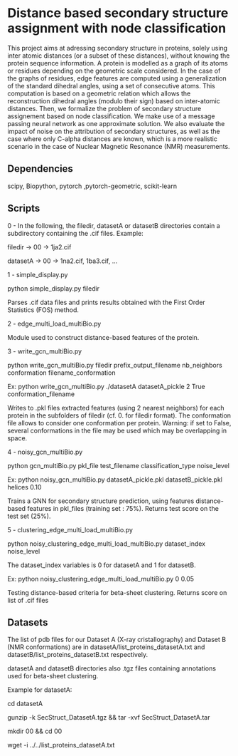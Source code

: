 # Distance based secondary structure assignment with node classification


This project aims at adressing secondary structure in proteins, solely using inter atomic distances (or a subset of these distances), without knowing the protein sequence information. A protein is modelled as a graph of its atoms or residues depending on the geometric scale considered. In the case of the graphs of residues, edge features are computed using a generalization of the standard dihedral angles, using a set of consecutive atoms. This computation is based on a geometric relation which allows the reconstruction dihedral angles (modulo their sign) based on inter-atomic distances. Then, we formalize the problem of secondary structure assignement based on node classification. We make use of a message passing neural network as one approximate solution. We also evaluate the impact of noise on the attribution of secondary structures, as well as the case where only C-alpha distances are known, which is a more realistic scenario in the case of Nuclear Magnetic Resonance (NMR) measurements.  





## Dependencies

scipy, Biopython, pytorch ,pytorch-geometric, scikit-learn


## Scripts





0 - In the following, the filedir, datasetA or datasetB directories contain a subdirectory containing the .cif files. Example: 

filedir  -> 00 -> 1ja2.cif

datasetA -> 00 -> 1na2.cif, 1ba3.cif, ...

1 - simple\_display.py

python simple\_display.py filedir

Parses .cif data files and prints results obtained with the First Order Statistics (FOS) method. 

2 - edge\_multi\_load\_multiBio.py

Module used to construct distance-based features of the protein.

3 - write\_gcn\_multiBio.py

python write\_gcn\_multiBio.py filedir prefix\_output\_filename nb\_neighbors conformation filename\_conformation

Ex: python write\_gcn\_multiBio.py ./datasetA datasetA\_pickle 2 True conformation\_filename

Writes to .pkl files extracted features (using 2 nearest neighbors) for each protein in the subfolders of filedir (cf. 0. for filedir format). The conformation file allows to consider one conformation per protein. Warning: if set to False, several conformations in the file may be used which may be overlapping in space.

4 - noisy\_gcn\_multiBio.py

python gcn\_multiBio.py pkl\_file test\_filename classification\_type noise\_level

Ex: python noisy\_gcn\_multiBio.py datasetA\_pickle.pkl datasetB\_pickle.pkl helices 0.10 

Trains a GNN for secondary structure prediction, using features distance-based features in pkl\_files (training set : 75%). 
Returns test score on the test set (25%).

5 - clustering\_edge\_multi\_load\_multiBio.py

python noisy\_clustering\_edge\_multi\_load\_multiBio.py dataset\_index noise\_level 

The dataset\_index variables is 0 for datasetA and 1 for datasetB.

Ex: python noisy\_clustering\_edge\_multi\_load\_multiBio.py 0 0.05

Testing distance-based criteria for beta-sheet clustering. Returns score on list of .cif files




## Datasets 

The list of pdb files for our Dataset A (X-ray cristallography) and Dataset B (NMR conformations) are in  datasetA/list\_proteins\_datasetA.txt and datasetB/list\_proteins\_datasetB.txt respectively.

datasetA and datasetB directories also .tgz files containing annotations used for beta-sheet clustering.




Example for datasetA: 


cd datasetA

gunzip -k SecStruct_DatasetA.tgz && tar -xvf SecStruct_DatasetA.tar

mkdir 00 && cd 00

wget -i ../../list\_proteins\_datasetA.txt
